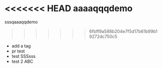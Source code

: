 <<<<<<< HEAD
aaaaqqqdemo
=======
sssqaaaqqdemo
>>>>>>> 6fbff9a588b204e7f5d17b61b99b19272dc750c5

- add a tag
- pr test
- test
SSSsss
- test 2
ABC
